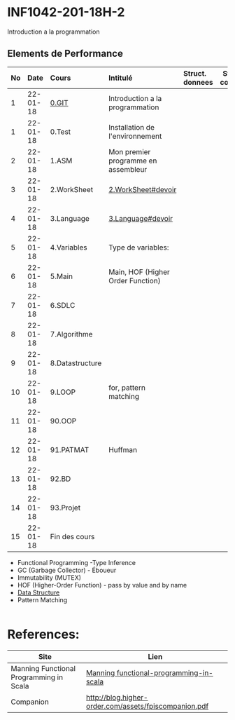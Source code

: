 # INF1042-201-18H-2

Introduction a la programmation

## Elements de Performance

|No| Date   | Cours               | Intitulé                                |  Struct. donnees       | Struct. controle  |
|--|--------|:--------------------|:----------------------------------------|:-----------------------|-------------------| 
| 1|22-01-18|[0.GIT](0.GIT)       | Introduction a la programmation         |                        |                   |
| 1|22-01-18|  0.Test             | Installation de l'environnement         |                        |                   |
| 2|22-01-18|  1.ASM              | Mon premier programme en assembleur     |                        |                   |
| 3|22-01-18|  2.WorkSheet        | [2.WorkSheet#devoir](2.WorkSheet#devoir)|                        |                   |
| 4|22-01-18|  3.Language         | [3.Language#devoir](3.Language#devoir)  |                        |                   |
| 5|22-01-18|  4.Variables        | Type de variables:                      |                        |                   |
| 6|22-01-18|  5.Main             | Main, HOF (Higher Order Function)       |                        |                   |
| 7|22-01-18|  6.SDLC             |                                         |                        |                   |
| 8|22-01-18|  7.Algorithme       |                                         |                        |                   |
| 9|22-01-18|  8.Datastructure    |                                         |                        |                   |
|10|22-01-18|  9.LOOP             | for, pattern matching                   |                        |                   |
|11|22-01-18| 90.OOP              |                                         |                        |                   |
|12|22-01-18| 91.PATMAT           | Huffman                                 |                        |                   |
|13|22-01-18| 92.BD               |                                         |                        |                   |
|14|22-01-18| 93.Projet           |                                         |                        |                   |
|15|22-01-18| Fin des cours       |                                         |                        |                   |


- Functional Programming
-Type Inference
- GC (Garbage Collector) - Éboueur
- Immutability (MUTEX)
- HOF (Higher-Order Function) - pass by value and by name
- [Data Structure](https://twitter.github.io/scala_school/collections.html)
- Pattern Matching

```
```

# References:

|Site| Lien                                    |
|--------------------------------|--------|
|Manning Functional Programming in Scala   |[Manning functional-programming-in-scala](https://www.manning.com/books/functional-programming-in-scala)|
|Companion                       |http://blog.higher-order.com/assets/fpiscompanion.pdf|
